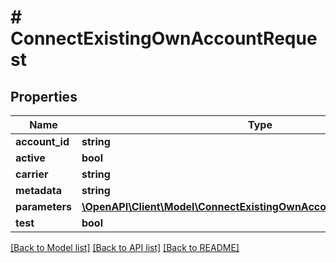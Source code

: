# # ConnectExistingOwnAccountRequest

## Properties

Name | Type | Description | Notes
------------ | ------------- | ------------- | -------------
**account_id** | **string** |  |
**active** | **bool** |  | [optional]
**carrier** | **string** |  |
**metadata** | **string** |  | [optional]
**parameters** | [**\OpenAPI\Client\Model\ConnectExistingOwnAccountRequestParameters**](ConnectExistingOwnAccountRequestParameters.md) |  |
**test** | **bool** |  | [optional]

[[Back to Model list]](../../README.md#models) [[Back to API list]](../../README.md#endpoints) [[Back to README]](../../README.md)
